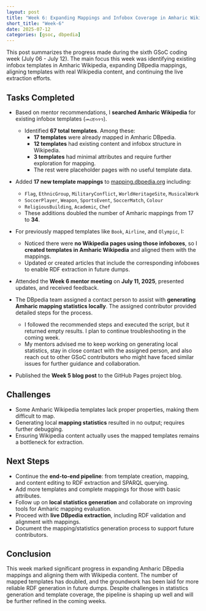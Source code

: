 ```yaml
---
layout: post
title: "Week 6: Expanding Mappings and Infobox Coverage in Amharic Wikipedia"
short_title: "Week-6"
date: 2025-07-12
categories: [gsoc, dbpedia]
---
```


This post summarizes the progress made during the sixth GSoC coding week (July 06 - July 12). The main focus this week was identifying existing infobox templates in Amharic Wikipedia, expanding DBpedia mappings, aligning templates with real Wikipedia content, and continuing the live extraction efforts.

<!--more-->

## Tasks Completed

- Based on mentor recommendations, I **searched Amharic Wikipedia** for existing infobox templates (`መረጃሳጥን`).  
  - Identified **67 total templates**. Among these:
    - **17 templates** were already mapped in Amharic DBpedia.
    - **12 templates** had existing content and infobox structure in Wikipedia.
    - **3 templates** had minimal attributes and require further exploration for mapping.
    - The rest were placeholder pages with no useful template data.

- Added **17 new template mappings** to [mapping.dbpedia.org](https://mappings.dbpedia.org/index.php/Mapping_am) including:
  - `Flag`, `EthnicGroup`, `MilitaryConflict`, `WorldHeritageSite`, `MusicalWork`
  - `SoccerPlayer`, `Weapon`, `SportsEvent`, `SoccerMatch`, `Colour`
  - `ReligiousBuilding`, `Academic`, `Chef`  
  - These additions doubled the number of Amharic mappings from 17 to **34**.

- For previously mapped templates like `Book`, `Airline`, and `Olympic`, I:
  - Noticed there were **no Wikipedia pages using those infoboxes**, so I **created templates in Amharic Wikipedia** and aligned them with the mappings.
  - Updated or created articles that include the corresponding infoboxes to enable RDF extraction in future dumps.

- Attended the **Week 6 mentor meeting** on **July 11, 2025**, presented updates, and received feedback.
- The DBpedia team assigned a contact person to assist with **generating Amharic mapping statistics locally**. The assigned contributor provided detailed steps for the process.
   - I followed the recommended steps and executed the script, but it returned empty results. I plan to continue troubleshooting in the coming week.
   - My mentors advised me to keep working on generating local statistics, stay in close contact with the assigned person, and also reach out to other GSoC contributors who might have faced similar issues for further guidance and collaboration.

- Published the **Week 5 blog post** to the GitHub Pages project blog.

## Challenges

- Some Amharic Wikipedia templates lack proper properties, making them difficult to map.
- Generating local **mapping statistics** resulted in no output; requires further debugging.
- Ensuring Wikipedia content actually uses the mapped templates remains a bottleneck for extraction.

## Next Steps

- Continue the **end-to-end pipeline**: from template creation, mapping, and content editing to RDF extraction and SPARQL querying.
- Add more templates and complete mappings for those with basic attributes.
- Follow up on **local statistics generation** and collaborate on improving tools for Amharic mapping evaluation.
- Proceed with **live DBpedia extraction**, including RDF validation and alignment with mappings.
- Document the mapping/statistics generation process to support future contributors.

## Conclusion

This week marked significant progress in expanding Amharic DBpedia mappings and aligning them with Wikipedia content. The number of mapped templates has doubled, and the groundwork has been laid for more reliable RDF generation in future dumps. Despite challenges in statistics generation and template coverage, the pipeline is shaping up well and will be further refined in the coming weeks.
